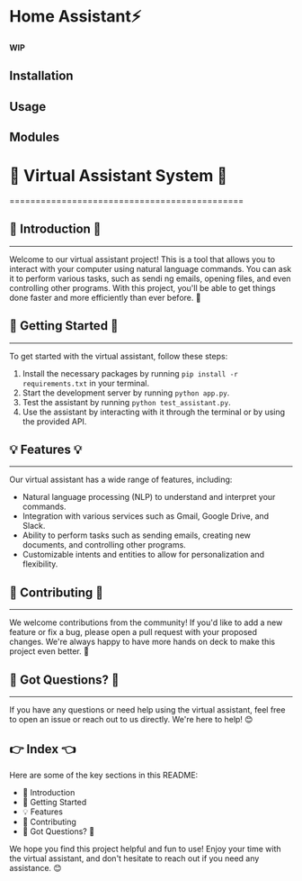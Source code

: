 # Home Assistant⚡
**WIP**
## Installation

## Usage

## Modules

# 📄 Virtual Assistant System 📄
=============================================

## 🎉 Introduction 🎉
---------------

Welcome to our virtual assistant project! This is a tool that allows you to interact with your computer using natural language commands. You can ask it to perform various tasks, such as sendi
ng emails, opening files, and even controlling other programs. With this project, you'll be able to get things done faster and more efficiently than ever before. 🚀

## 🤝 Getting Started 🤝
-------------------

To get started with the virtual assistant, follow these steps:

1. Install the necessary packages by running `pip install -r requirements.txt` in your terminal.
2. Start the development server by running `python app.py`.
3. Test the assistant by running `python test_assistant.py`.
4. Use the assistant by interacting with it through the terminal or by using the provided API.

## 💡 Features 💡
------------------
Our virtual assistant has a wide range of features, including:

* Natural language processing (NLP) to understand and interpret your commands.
* Integration with various services such as Gmail, Google Drive, and Slack.
* Ability to perform tasks such as sending emails, creating new documents, and controlling other programs.
* Customizable intents and entities to allow for personalization and flexibility.

## 🤝 Contributing 🤝
-------------------

We welcome contributions from the community! If you'd like to add a new feature or fix a bug, please open a pull request with your proposed changes. We're always happy to have more hands on deck to make this project even better. 🙌

## 💬 Got Questions? 💬
-----------------------

If you have any questions or need help using the virtual assistant, feel free to open an issue or reach out to us directly. We're here to help! 😊

👉 Index 👈
----------------

Here are some of the key sections in this README:

- 🎉 Introduction
- 🤝 Getting Started
- 💡 Features
- 🤝 Contributing
- 💬 Got Questions? 💬

We hope you find this project helpful and fun to use! Enjoy your time with the virtual assistant, and don't hesitate to reach out if you need any assistance. 😊


